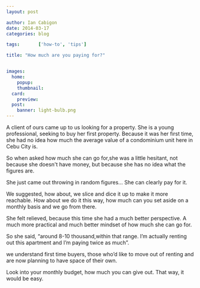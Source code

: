 ```yaml
---
layout: post

author: Ian Cabigon
date: 2014-03-17
categories: blog

tags:		['how-to', 'tips']

title: "How much are you paying for?"


images:
  home:
    popup: 
    thumbnail: 
  card:
    preview: 
  post:
    banner: light-bulb.png
---
```


A client of ours came up to us looking for a property. She is a young professional, seeking to buy her first property. Because it was her first time, she had no idea how much the average value of a condominium unit here in Cebu City is. 

So when asked how much she can go for,she was a little hesitant, not because she doesn't have money, but because she has no idea what the figures are. 

She just came out throwing in random figures... She can clearly pay for it. 

We suggested, how about, we slice and dice it up to make it more reachable. How about we do it this way, how much can you set aside on a monthly basis and we go from there.

She felt relieved, because this time she had a much better perspective. A much more practical and much better mindset of how much she can go for. 

So she said, “around 8-10 thousand,within that range. I’m actually renting out this apartment and I’m paying twice as much”.

we understand first time buyers, those who’d like to move out of renting and are now planning to have space of their own.

Look into your monthly budget, how much you can give out. That way, it would be easy.